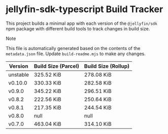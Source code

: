 
# jellyfin-sdk-typescript Build Tracker

This project builds a minimal app with each version of the `@jellyfin/sdk` npm package with different build tools to track changes in build size.

> [!NOTE]
> This file is automatically generated based on the contents of the `metadata.json` file.
> Update `build-readme.mjs` to make any changes.

| Version | Build Size (Parcel) | Build Size (Rollup) |
|---|---|---|
| unstable | 325.52 KiB | 278.08 KiB |
| v0.10.0 | 330.33 KiB | 282.58 KiB |
| v0.9.0 | 345.22 KiB | 296.51 KiB |
| v0.8.2 | 222.56 KiB | 250.64 KiB |
| v0.8.1 | 217.35 KiB | 244.54 KiB |
| v0.8.0 | null | null |
| v0.7.0 | 463.04 KiB | 314.10 KiB |
